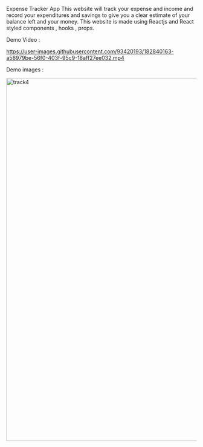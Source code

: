 Expense Tracker App
This website will track your expense and income and record your expenditures and savings to give you a clear estimate of your balance left and your money.
This website is made using Reactjs and React styled components , hooks , props.


Demo Video : 

https://user-images.githubusercontent.com/93420193/182840163-a58979be-56f0-403f-95c9-18aff27ee032.mp4

Demo images : 

<img width="960" alt="track4" src="https://user-images.githubusercontent.com/93420193/182840212-22ccbf99-5086-492e-a2ed-81695b5c4fca.png">
